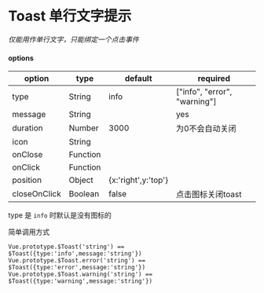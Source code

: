 # Toast 单行文字提示

*仅能用作单行文字，只能绑定一个点击事件*

<toast-toast></toast-toast>


#### options

|option|type|default|required|
|--|--|--|--|
|type|String|info|["info", "error", "warning"]|
|message|String||yes|
|duration|Number|3000|为0不会自动关闭|
|icon|String|||
|onClose|Function|||
|onClick|Function|||
|position|Object|{x:'right',y:'top'}|
|closeOnClick|Boolean|false|点击图标关闭toast|

type 是 `info` 时默认是没有图标的

简单调用方式

`Vue.prototype.$Toast('string') == $Toast({type:'info',message:'string'})`
`Vue.prototype.$Toast.error('string') == $Toast({type:'error',message:'string'})`
`Vue.prototype.$Toast.warning('string') == $Toast({type:'warning',message:'string'})`
